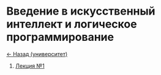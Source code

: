 # Введение в искусственный интеллект и логическое программирование

[<- Назад (университет)](https://github.com/boorlakov/zettelkasten/blob/main/university/README.md)

1. [Лекция №1]()

